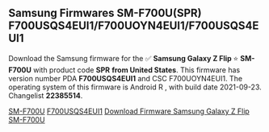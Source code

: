 <h2>Samsung Firmwares SM-F700U(SPR) F700USQS4EUI1/F700UOYN4EUI1/F700USQS4EUI1</h2>
Download the Samsung firmware for the ✅ <strong>Samsung Galaxy Z Flip </strong> ⭐ <strong>SM-F700U</strong> with product code <strong>SPR</strong> <strong> from United States</strong>. This firmware has version number PDA <strong>F700USQS4EUI1</strong> and CSC F700UOYN4EUI1. The operating system of this firmware is Android R , with build date 2021-09-23. Changelist <strong>22385514</strong>.


[SM-F700U](https://samfirm.shop/samsung/model/SM-F700U)
[F700USQS4EUI1](https://samfirm.shop/samsung/pda/F700USQS4EUI1)
[Download Firmware Samsung Galaxy Z Flip SM-F700U](https://samfirm.shop/samsung/firmware/458767)
